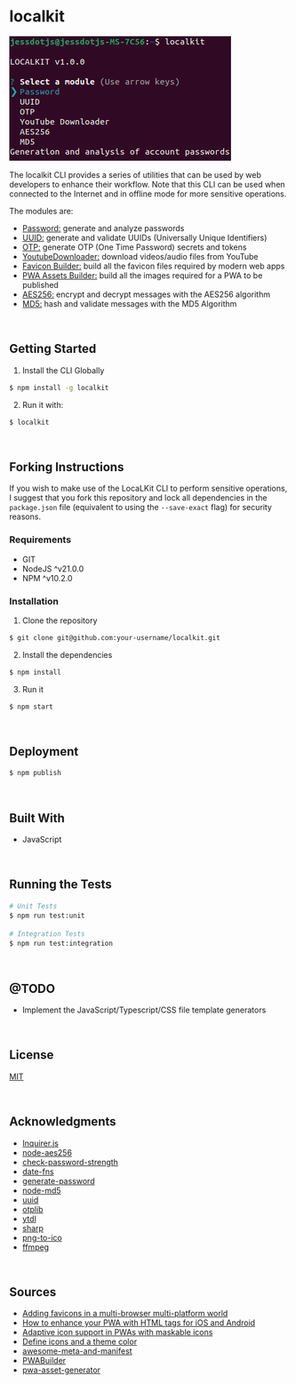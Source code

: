 # localkit

![localkit](./readme-assets/screenshot-01.png)

The localkit CLI provides a series of utilities that can be used by web developers to enhance their workflow. Note that this CLI can be used when connected to the Internet and in offline mode for more sensitive operations.

The modules are:

- [Password:](./readme-assets/modules/PASSWORD/README.md) generate and analyze passwords
- [UUID:](./readme-assets/modules/UUID/README.md) generate and validate UUIDs (Universally Unique Identifiers)
- [OTP:](./readme-assets/modules/OTP/README.md) generate OTP (One Time Password) secrets and tokens
- [YoutubeDownloader:](./readme-assets/modules/YOUTUBE_DOWNLOADER/README.md) download videos/audio files from YouTube
- [Favicon Builder:](./readme-assets/modules/FAVICON_BUILDER/README.md) build all the favicon files required by modern web apps
- [PWA Assets Builder:](./readme-assets/modules/PWA_ASSETS_BUILDER/README.md) build all the images required for a PWA to be published
- [AES256:](./readme-assets/modules/AES256/README.md) encrypt and decrypt messages with the AES256 algorithm
- [MD5:](./readme-assets/modules/MD5/README.md) hash and validate messages with the MD5 Algorithm




<br/>

## Getting Started

1) Install the CLI Globally
```bash
$ npm install -g localkit
```

2) Run it with:
```bash
$ localkit
```

<br/>

## Forking Instructions

If you wish to make use of the LocaLKit CLI to perform sensitive operations, I suggest that you fork this repository and lock all dependencies in the `package.json` file (equivalent to using the  `--save-exact` flag) for security reasons.

### Requirements

- GIT
- NodeJS ^v21.0.0
- NPM ^v10.2.0

### Installation

1) Clone the repository
```bash
$ git clone git@github.com:your-username/localkit.git
```

2) Install the dependencies
```bash
$ npm install
```

3) Run it
```bash
$ npm start
```






<br/>

## Deployment

```bash
$ npm publish
```




<br/>

## Built With

- JavaScript




<br/>

## Running the Tests

```bash
# Unit Tests
$ npm run test:unit

# Integration Tests
$ npm run test:integration
```




<br/>

## @TODO

- Implement the JavaScript/Typescript/CSS file template generators




<br/>

## License

[MIT](https://choosealicense.com/licenses/mit/)




<br/>

## Acknowledgments

- [Inquirer.js](https://github.com/SBoudrias/Inquirer.js)
- [node-aes256](https://github.com/JamesMGreene/node-aes256)
- [check-password-strength](https://github.com/deanilvincent/check-password-strength)
- [date-fns](https://github.com/date-fns/date-fns)
- [generate-password](https://github.com/brendanashworth/generate-password)
- [node-md5](https://github.com/pvorb/node-md5)
- [uuid](https://github.com/uuidjs/uuid)
- [otplib](https://github.com/yeojz/otplib)
- [ytdl](https://github.com/fent/node-ytdl-core)
- [sharp](https://github.com/lovell/sharp)
- [png-to-ico](https://github.com/steambap/png-to-ico)
- [ffmpeg](https://ffmpeg.org/)




<br/>

## Sources

- [Adding favicons in a multi-browser multi-platform world](https://mobiforge.com/design-development/adding-favicons-in-a-multi-browser-multi-platform-world)
- [How to enhance your PWA with HTML tags for iOS and Android](https://www.modyo.com/developer-tips/how-to-enhance-your-pwa-with-html-tags-for-ios-and-android)
- [Adaptive icon support in PWAs with maskable icons](https://web.dev/articles/maskable-icon)
- [Define icons and a theme color](https://learn.microsoft.com/en-us/microsoft-edge/progressive-web-apps-chromium/how-to/icon-theme-color)
- [awesome-meta-and-manifest](https://github.com/gokulkrishh/awesome-meta-and-manifest)
- [PWABuilder](https://www.pwabuilder.com/imageGenerator)
- [pwa-asset-generator](https://github.com/elegantapp/pwa-asset-generator)


